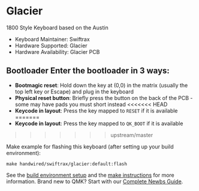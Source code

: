 # Glacier

1800 Style Keyboard based on the Austin

* Keyboard Maintainer: Swiftrax
* Hardware Supported: Glacier
* Hardware Availability: Glacier PCB

## Bootloader Enter the bootloader in 3 ways:
 * **Bootmagic reset**: Hold down the key at (0,0) in the matrix (usually the top left key or Escape) and plug in the keyboard
 * **Physical reset button**: Briefly press the button on the back of the PCB - some may have pads you must short instead
<<<<<<< HEAD
 * **Keycode in layout**: Press the key mapped to `RESET` if it is available
=======
 * **Keycode in layout**: Press the key mapped to `QK_BOOT` if it is available
>>>>>>> upstream/master

Make example for flashing this keyboard (after setting up your build environment):

    make handwired/swiftrax/glacier:default:flash

See the [build environment setup](https://docs.qmk.fm/#/getting_started_build_tools) and the [make instructions](https://docs.qmk.fm/#/getting_started_make_guide) for more information. Brand new to QMK? Start with our [Complete Newbs Guide](https://docs.qmk.fm/#/newbs).
